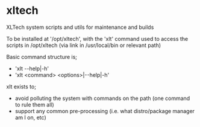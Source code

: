 # xltech
XLTech system scripts and utils for maintenance and builds

To be installed at '/opt/xltech', with the 'xlt' command used to access the scripts in /opt/xltech (via link in /usr/local/bin or relevant path)

Basic command structure is;
  - 'xlt --help|-h'
  - 'xlt \<command\> \<options\>|--help|-h'

xlt exists to;
  - avoid polluting the system with commands on the path (one command to rule them all)
  - support any common pre-processing (i.e. what distro/package manager am I on, etc)
  
